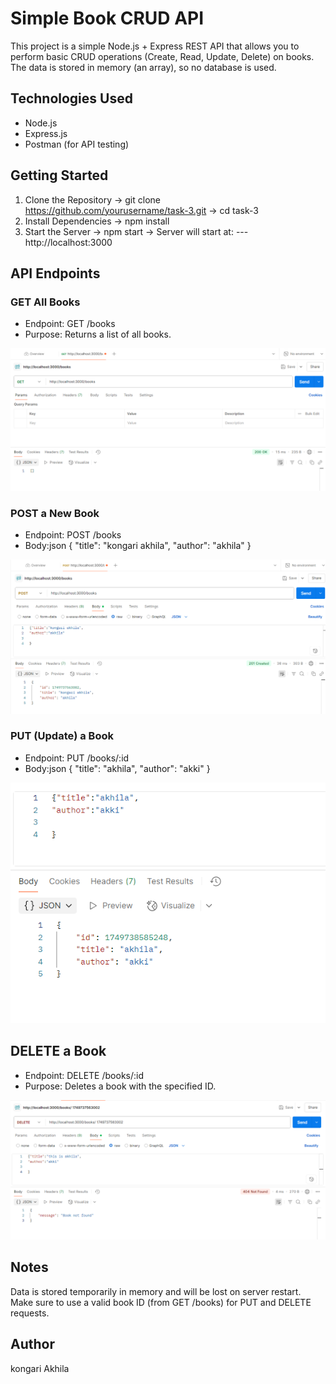 # Simple Book CRUD API

This project is a simple Node.js + Express REST API that allows you to perform basic CRUD operations (Create, Read, Update, Delete) on books. The data is stored in memory (an array), so no database is used.

##  Technologies Used

- Node.js
- Express.js
- Postman (for API testing)

##  Getting Started
 1. Clone the Repository ->
git clone https://github.com/yourusername/task-3.git ->
cd task-3
 2. Install Dependencies ->
npm install
3. Start the Server ->
npm start ->
Server will start at:
---http://localhost:3000

## API Endpoints
### GET All Books
- Endpoint: GET /books
- Purpose: Returns a list of all books.

![GET](images/screenshot-get.png)


 ### POST a New Book
- Endpoint: POST /books
- Body:json
{
  "title": "kongari akhila",
  "author": "akhila"
}

![POSt](images/screenshot-post.png)


### PUT (Update) a Book
- Endpoint: PUT /books/:id
- Body:json
{
  "title": "akhila",
  "author": "akki"
  }

  
![PUT](images/screenshot-put.png)


## DELETE a Book
- Endpoint: DELETE /books/:id
- Purpose: Deletes a book with the specified ID.

![DELETE](images/screenshot-delete.png)


## Notes
Data is stored temporarily in memory and will be lost on server restart.
Make sure to use a valid book ID (from GET /books) for PUT and DELETE requests.

## Author
kongari Akhila


